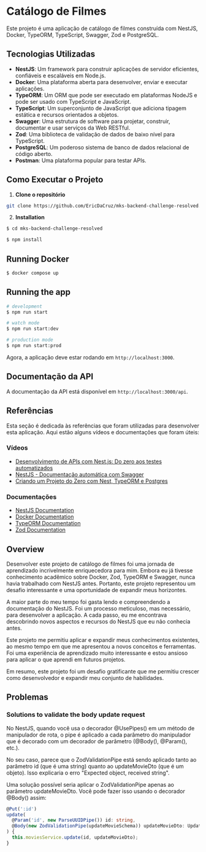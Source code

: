 # Catálogo de Filmes

Este projeto é uma aplicação de catálogo de filmes construída com NestJS, Docker, TypeORM, TypeScript, Swagger, Zod e PostgreSQL.

## Tecnologias Utilizadas

- **NestJS**: Um framework para construir aplicações de servidor eficientes, confiáveis e escaláveis em Node.js.
- **Docker**: Uma plataforma aberta para desenvolver, enviar e executar aplicações.
- **TypeORM**: Um ORM que pode ser executado em plataformas NodeJS e pode ser usado com TypeScript e JavaScript.
- **TypeScript**: Um superconjunto de JavaScript que adiciona tipagem estática e recursos orientados a objetos.
- **Swagger**: Uma estrutura de software para projetar, construir, documentar e usar serviços da Web RESTful.
- **Zod**: Uma biblioteca de validação de dados de baixo nível para TypeScript.
- **PostgreSQL**: Um poderoso sistema de banco de dados relacional de código aberto.
- **Postman**: Uma plataforma popular para testar APIs.

## Como Executar o Projeto

1. **Clone o repositório**

```bash
git clone https://github.com/EricDaCruz/mks-backend-challenge-resolved.git

```

2. **Installation**

```bash
$ cd mks-backend-challenge-resolved

$ npm install
```

## Running Docker

```bash
$ docker compose up
```

## Running the app

```bash
# development
$ npm run start

# watch mode
$ npm run start:dev

# production mode
$ npm run start:prod


```

Agora, a aplicação deve estar rodando em `http://localhost:3000`.

## Documentação da API

A documentação da API está disponível em `http://localhost:3000/api`.

## Referências

Esta seção é dedicada às referências que foram utilizadas para desenvolver esta aplicação. Aqui estão alguns vídeos e documentações que foram úteis:

### Vídeos

- [Desenvolvimento de APIs com Nest.js: Do zero aos testes automatizados](https://www.youtube.com/watch?v=yggaGQnsnxo&t=3568s)
- [NestJS - Documentação automática com Swagger](https://www.youtube.com/watch?v=fshX_252HbU)
- [Criando um Projeto do Zero com Nest, TypeORM e Postgres](https://www.youtube.com/watch?v=JlTdfXlIuEc)

### Documentações

- [NestJS Documentation](https://docs.nestjs.com/)
- [Docker Documentation](https://docs.docker.com/)
- [TypeORM Documentation](https://typeorm.io/)
- [Zod Documentation](https://zod.dev/)


## Overview

Desenvolver este projeto de catálogo de filmes foi uma jornada de aprendizado incrivelmente enriquecedora para mim. Embora eu já tivesse conhecimento acadêmico sobre Docker, Zod, TypeORM e Swagger, nunca havia trabalhado com NestJS antes. Portanto, este projeto representou um desafio interessante e uma oportunidade de expandir meus horizontes.

A maior parte do meu tempo foi gasta lendo e compreendendo a documentação do NestJS. Foi um processo meticuloso, mas necessário, para desenvolver a aplicação. A cada passo, eu me encontrava descobrindo novos aspectos e recursos do NestJS que eu não conhecia antes.

Este projeto me permitiu aplicar e expandir meus conhecimentos existentes, ao mesmo tempo em que me apresentou a novos conceitos e ferramentas. Foi uma experiência de aprendizado muito interessante e estou ansioso para aplicar o que aprendi em futuros projetos.

Em resumo, este projeto foi um desafio gratificante que me permitiu crescer como desenvolvedor e expandir meu conjunto de habilidades.


## Problemas 

### Solutions to validate the body update request

No NestJS, quando você usa o decorador @UsePipes() em um método de manipulador de rota, o pipe é aplicado a cada parâmetro do manipulador que é decorado com um decorador de parâmetro (@Body(), @Param(), etc.).

No seu caso, parece que o ZodValidationPipe está sendo aplicado tanto ao parâmetro id (que é uma string) quanto ao updateMovieDto (que é um objeto). Isso explicaria o erro "Expected object, received string".

Uma solução possível seria aplicar o ZodValidationPipe apenas ao parâmetro updateMovieDto. Você pode fazer isso usando o decorador @Body() assim:

```typescript
@Put(':id')
update(
  @Param('id', new ParseUUIDPipe()) id: string,
  @Body(new ZodValidationPipe(updateMovieSchema)) updateMovieDto: UpdateMovieDto,
) {
  this.moviesService.update(id, updateMovieDto);
}

```
